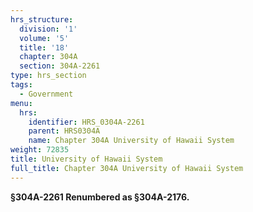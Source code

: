 ```yaml
---
hrs_structure:
  division: '1'
  volume: '5'
  title: '18'
  chapter: 304A
  section: 304A-2261
type: hrs_section
tags:
  - Government
menu:
  hrs:
    identifier: HRS_0304A-2261
    parent: HRS0304A
    name: Chapter 304A University of Hawaii System
weight: 72835
title: University of Hawaii System
full_title: Chapter 304A University of Hawaii System
---
```

**§304A-2261 Renumbered as §304A-2176.**